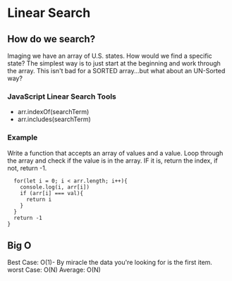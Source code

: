 # Linear Search

## How do we search?
Imaging we have an array of U.S. states. How would we find a specific state? The simplest way is to just start at the beginning and work through the array. This isn't bad for a SORTED array...but what about an UN-Sorted way?

### JavaScript Linear Search Tools
- arr.indexOf(searchTerm)
- arr.includes(searchTerm)

### Example
Write a function that accepts an array of values and a value. Loop through the array and check if the value is in the array. IF it is, return the index, if not, return -1.

```const linearSearch = (arr, val)=>{
  for(let i = 0; i < arr.length; i++){
    console.log(i, arr[i])
    if (arr[i] === val){
      return i
    }
  }
  return -1
}
```

## Big O
Best Case: O(1)- By miracle the data you're looking for is the first item. 
worst Case: O(N)
Average: O(N)